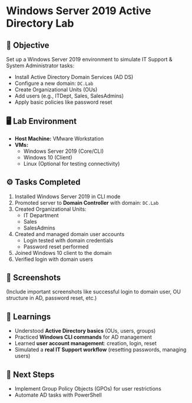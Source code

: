 # Windows Server 2019 Active Directory Lab

## 🎯 Objective
Set up a Windows Server 2019 environment to simulate IT Support & System Administrator tasks:
- Install Active Directory Domain Services (AD DS)
- Configure a new domain: `DC.Lab`
- Create Organizational Units (OUs)
- Add users (e.g., ITDept, Sales, SalesAdmins)
- Apply basic policies like password reset

## 🖥️ Lab Environment
- **Host Machine:** VMware Workstation
- **VMs:** 
  - Windows Server 2019 (Core/CLI)
  - Windows 10 (Client)
  - Linux (Optional for testing connectivity)

## ⚙️ Tasks Completed
1. Installed Windows Server 2019 in CLI mode
2. Promoted server to **Domain Controller** with domain: `DC.Lab`
3. Created Organizational Units:
   - IT Department
   - Sales
   - SalesAdmins
4. Created and managed domain user accounts
   - Login tested with domain credentials
   - Password reset performed
5. Joined Windows 10 client to the domain
6. Verified login with domain users

## 📸 Screenshots
(Include important screenshots like successful login to domain user, OU structure in AD, password reset, etc.)

## 📌 Learnings
- Understood **Active Directory basics** (OUs, users, groups)
- Practiced **Windows CLI commands** for AD management
- Learned **user account management**: creation, login, reset
- Simulated a **real IT Support workflow** (resetting passwords, managing users)

## 🔗 Next Steps
- Implement Group Policy Objects (GPOs) for user restrictions
- Automate AD tasks with PowerShell
